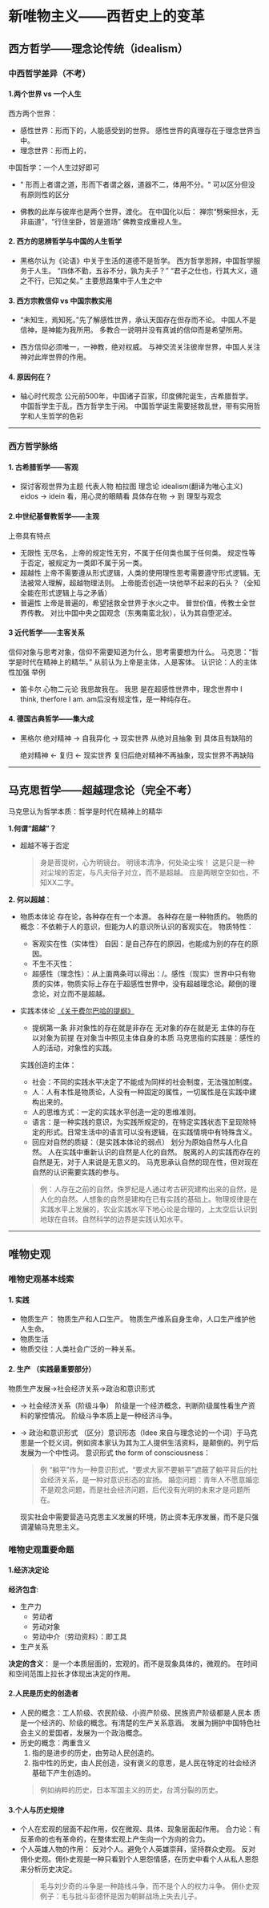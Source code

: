 # 新唯物主义——西哲史上的变革

## 西方哲学——理念论传统（idealism）

### 中西哲学差异（不考）

#### 1.两个世界 vs 一个人生

西方两个世界：

- 感性世界：形而下的，人能感受到的世界。
  感性世界的真理存在于理念世界当中。
- 理念世界：形而上的，
  
中国哲学：一个人生过好即可

- " 形而上者谓之道，形而下者谓之器，道器不二，体用不分。"
  可以区分但没有原则性的区分

- 佛教的此岸与彼岸也是两个世界，渡化。
  在中国化以后：
  禅宗“劈柴担水，无非庙道”，“行住坐卧，皆是道场”
  佛教变成重视人生。

#### 2. 西方的思辨哲学与中国的人生哲学

- 黑格尔认为《论语》中关于生活的道德不是哲学。
  西方哲学思辨，中国哲学服务于人生。
  “四体不勤，五谷不分，孰为夫子？”
  “君子之仕也，行其大义，道之不行，已知之矣。”
  主要思路集中于人生之中

#### 3. 西方宗教信仰 vs 中国宗教实用

- “未知生，焉知死。”先了解感性世界，承认天国存在但存而不论。
  中国人不是信神，是神能为我所用。
  多教合一说明并没有真诚的信仰而是希望所用。
  
- 西方信仰必须唯一，一神教，绝对权威。
  与神交流关注彼岸世界，中国人关注神对此岸世界的作用。

#### 4. 原因何在？

- 轴心时代观念
  公元前500年，中国诸子百家，印度佛陀诞生，古希腊哲学。
  中国哲学生于乱，西方哲学生于闲。
  中国哲学诞生需要拯救乱世，带有实用哲学和人生哲学的色彩

---

### 西方哲学脉络

#### 1. 古希腊哲学——客观

- 探讨客观世界为主题
 代表人物 柏拉图 理念论 idealism(翻译为唯心主义)
 eidos -> idein 看，用心灵的眼睛看
 具体存在物 ->  到  理型与观念

#### 2.中世纪基督教哲学——主观

上帝具有特点

- 无限性
  无尽名，上帝的规定性无穷，不属于任何类也属于任何类。
  规定性等于否定，被规定为一类即不属于另一类。
- 超越性
  上帝不需要遵从形式逻辑，人类的使用理性思考需要遵守形式逻辑。无法被常人理解，超越物理法则。
  上帝能否创造一块他举不起来的石头？（全知全能在形式逻辑上与之矛盾）
- 普遍性
  上帝是普遍的，希望拯救全世界于水火之中。
  普世价值，传教士全世界传教。
  对比中国中央之国观念（东夷南蛮北狄），认为其自堕泥淖。

#### 3 近代哲学——主客关系

信仰对象与思考对象，信仰不需要知道为什么，思考需要想为什么。
马克思：“哲学是时代在精神上的精华。”
从前认为上帝是主体，人是客体。
认识论：人的主体性加强
举例

- 笛卡尔
  心物二元论 我思故我在。
  我思 是在超感性世界中，理念世界中
  I think, therfore I am.
  am后没有规定性，是一种纯存在。

#### 4. 德国古典哲学——集大成

- 黑格尔
  绝对精神 -> 自我异化 -> 现实世界
  从绝对且抽象 到 具体且有缺陷的

  绝对精神 <- 复归 <- 现实世界
  复归后绝对精神不再抽象，现实世界不再缺陷

---

## 马克思哲学——超越理念论（完全不考）

马克思认为哲学本质：哲学是时代在精神上的精华

**1.何谓“超越”？**

- 超越不等于否定
  >身是菩提树，心为明镜台。
  明镜本清净，何处染尘埃！
  > 这是只是一种对尘埃的否定，与凡夫俗子对立，而不是超越。
  应是两眼空空如也，不知XX二字。

**2. 何以超越**：

- 物质本体论
  存在论，各种存在有一个本源。
  各种存在是一种物质的。
  物质的概念：不依赖于人的意识，但能为人的意识所认识的客观实在。
  物质特性：
  - 客观实在性（实体性） 自因：是自己存在的原因，也能成为别的存在的原因。
  - 不生不灭性：
  - 超感性（理念性）：从上面两条可以得出：/。感性（现实）世界中只有物质的实体，物质实际上存在于超感性世界中，没有超越理念论。颠倒的理念论，对立而不是超越。

- 实践本体论
  [《关于费尔巴哈的提纲》](阅读材料1：关于费尔巴哈的提纲.pdf)
  - 提纲第一条
  非对象性的存在就是非存在
  无对象的存在就是无
  主体的存在以对象为前提
  在对象当中照见主体自身的本质
  马克思指的实践是：感性的人的活动，对象性的实践。

  实践创造的主体：
  - 社会：不同的实践水平决定了不能成为同样的社会制度，无法强加制度。
  - 人：人有本性是物质论，人没有一种固定的属性，一切属性是在实践中建构出来的。
  - 人的思维方式：一定的实践水平创造一定的思维准则。
  - 语言：是一种实践的意识，为实践所规定的，在特定实践状态下呈现除特定的形式。日常生活中的语言可以没有逻辑，在实践情境中有特殊含义。
  - 回应对自然的质疑：（是实践本体论的弱点）
  划分为原始自然与人化自然。
  人在实践中重新认识的自然是人化的自然。
  脱离的人的实践而存在的自然是无，对于人来说是无意义的。
  马克思承认自然的现在性，但对现在自然的认识需要实践的参与。
  >例：人存在之前的自然，侏罗纪是人通过考古研究建构出来的自然，是人化的自然。人想象的自然是建构在已有实践的基础上。物理规律是在实践水平上发展的，农业实践水平下地心论是合理的，上太空后认识到地球在自转。自然科学的边界是实践认知水平。

---

## 唯物史观

### 唯物史观基本线索

#### 1. 实践

- 物质生产： 物质生产和人口生产。
  物质生产维系自身生命，人口生产维护他人生命。
- 物质生活
- 物质交往：人类社会广泛的一种关系。

#### 2. 生产 （实践最重要部分）

物质生产发展->社会经济关系->政治和意识形式

- -> 社会经济关系（阶级斗争）
  阶级是一个经济概念，判断阶级属性看生产资料的掌控情况。
  阶级斗争本质上是一种经济斗争。
- -> 政治和意识形式
  （区分）意识形态（Idee 来自与理念论的一个词）于马克思是一个贬义词，例如资本家认为其为工人提供生活资料，是颠倒的。列宁后发展为一个中性词。
  意识形式 the form of consciousness：
  >例
  “躺平”作为一种意识形式，“要求大家不要躺平”遮蔽了躺平背后的社会经济关系，是一种对意识形态的宣扬。
  婚恋问题：青年人不愿意婚恋不是观念问题，而是社会经济问题，后代没有光明的未来才是问题所在。

  现实社会中需要营造马克思主义发展的环境，防止资本无序发展，而不是只强调灌输马克思主义。

### 唯物史观重要命题

#### 1.经济决定论

**经济包含**:

- 生产力
  - 劳动者
  - 劳动对象
  - 劳动中介（劳动资料）：即工具
- 生产关系

**决定的含义**：
是一个本质层面的，宏观的。而不是现象具体的，微观的。
在时间和空间范围上拉长才体现出决定的作用。

#### 2.人民是历史的创造者

- 人民的概念：工人阶级、农民阶级、小资产阶级、民族资产阶级都是人民本  质是一个经济的、阶级的概念。有清楚的生产关系意涵。
  发展为拥护中国特色社会主义的爱国者，发展为一个政治概念。
- 历史的概念：两重含义
  1. 指的是进步的历史，由劳动人民创造的。
  2. 指中性的历史，由人民创造，没有褒义的意思，是人民在特定的社会经济基础下产生创造的。
  >例如纳粹的历史，日本军国主义的历史，台湾分裂的历史。

#### 3.个人与历史规律

- 个人在宏观的层面不起作用，仅在微观、具体、现象层面起作用。
合力论：有反革命的也有革命的，在整体宏观上产生向一个方向的合力。
- 个人英雄人物的作用：
  反对个人。避免个人英雄崇拜，坚持群众史观。
  反对佣仆史观。佣仆史观是一种只看到个人恩怨情感，在历史中看个人从私人恩怨来分析历史决定。
  >毛与刘少奇的斗争是一种路线斗争，而不是个人的权力斗争。
  >佣仆史观例子：毛与批斗彭德怀是因为朝鲜战场上失去儿子。
